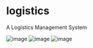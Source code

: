 # logistics
A Logistics Management System

![image](https://github.com/tonyatzju/logistics/blob/master/%E9%A6%96%E9%A1%B5page.png)
![image](https://github.com/tonyatzju/logistics/blob/master/%E8%BD%A6%E6%BA%90%E4%BF%A1%E6%81%AFpage.png)
![image](https://github.com/tonyatzju/logistics/blob/master/%E7%89%A9%E6%B5%81%E7%B3%BB%E7%BB%9F%E6%A1%86%E6%9E%B6.png)
